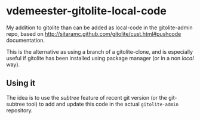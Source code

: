 vdemeester-gitolite-local-code
==============================

My addition to gitolite than can be added as local-code in the gitolite-admin repo, based on http://sitaramc.github.com/gitolite/cust.html#pushcode documentation.

This is the alternative as using a branch of a gitolite-clone, and is especially useful if gitolite has been installed using package manager (or in a non _local_ way).

## Using it

The idea is to use the _subtree_ feature of recent git version (or the git-subtree tool) to add and update this code in the actual ``gitolite-admin`` repository.